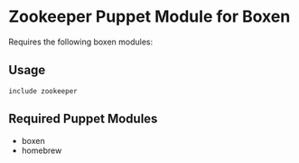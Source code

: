 # Zookeeper Puppet Module for Boxen

Requires the following boxen modules:

## Usage

```puppet
include zookeeper
```

## Required Puppet Modules

* boxen
* homebrew

